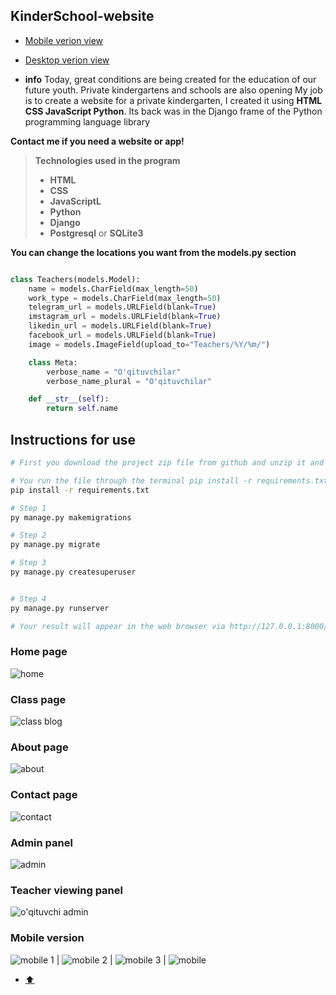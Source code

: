 ## KinderSchool-website

* <a href="#Mobile">Mobile verion view</a>

* <a href="#Desktop">Desktop verion view</a>
<a id="home"></a>
* __info__
Today, great conditions are being created for the education of our future youth. Private kindergartens and schools are also opening My job is to create a website for a private kindergarten, I created it using __HTML CSS JavaScript Python__. Its back was in the Django frame of the Python programming language library

__Contact me if you need a website or app!__

> __Technologies used in the program__
>
>* __HTML__
>* __CSS__
>* __JavaScriptL__
>* __Python__
>* __Django__
>* __Postgresql__ or __SQLite3__
>

__You can change the locations you want from the models.py section__

```python

class Teachers(models.Model):
    name = models.CharField(max_length=50)
    work_type = models.CharField(max_length=50)
    telegram_url = models.URLField(blank=True)
    imstagram_url = models.URLField(blank=True)
    likedin_url = models.URLField(blank=True)
    facebook_url = models.URLField(blank=True)
    image = models.ImageField(upload_to="Teachers/%Y/%m/")

    class Meta:
        verbose_name = "O'qituvchilar"
        verbose_name_plural = "O'qituvchilar"

    def __str__(self):
        return self.name
```

## Instructions for use

``` bash
# First you download the project zip file from github and unzip it and call it from the archive

# You run the file through the terminal pip install -r requirements.txt
pip install -r requirements.txt

# Step 1
py manage.py makemigrations

# Step 2
py manage.py migrate 

# Step 3
py manage.py createsuperuser


# Step 4
py manage.py runserver

# Your result will appear in the web browser via http://127.0.0.1:8000/

```
<div id="Desktop"></div>

### Home page 

![home](https://user-images.githubusercontent.com/76002783/134764304-cece735f-64ca-48a5-9220-0c91dd93b0c2.PNG)

### Class page 

![class blog](https://user-images.githubusercontent.com/76002783/134764330-3bc3a03c-5224-4a62-85c5-25bb78b8a81b.PNG)

### About page 

![about](https://user-images.githubusercontent.com/76002783/134764317-cca8ab6f-1987-4dc4-ae07-5e28acabeff9.PNG)

### Contact page 

![contact](https://user-images.githubusercontent.com/76002783/134764333-a4611341-e6ed-4351-89fe-e35b4a81f68b.PNG)

### Admin panel 

![admin](https://user-images.githubusercontent.com/76002783/134764329-76bb5227-bf71-4e83-b1bd-4b53397e67ab.PNG)


### Teacher viewing panel

![o'qituvchi admin](https://user-images.githubusercontent.com/76002783/134764316-6f4a64c5-cf3f-476d-91ca-64e1be103d7a.PNG)


### Mobile version
<div id="Mobile"></div>

![mobile 1](https://user-images.githubusercontent.com/76002783/134766035-f5d1ad6b-0591-4931-aeff-cf595ac86140.PNG) | ![mobile 2](https://user-images.githubusercontent.com/76002783/134766038-5b014961-a350-4a5a-aec2-e1a4f460a62e.PNG) | ![mobile 3](https://user-images.githubusercontent.com/76002783/134766042-df0fc825-4b87-4a6f-9b06-e2ddba962c75.PNG) | ![mobile](https://user-images.githubusercontent.com/76002783/134766044-367e1f6b-3f36-4072-b184-cfce4c7d0cdb.PNG)

* <a href="#home">⬆️</a>
